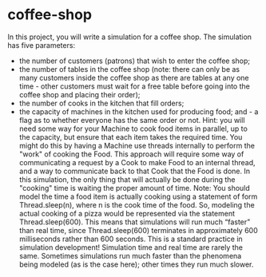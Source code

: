 # coffee-shop
In this project, you will write a simulation for a coffee shop. The simulation has five parameters:
- the number of customers (patrons) that wish to enter the coffee shop;
- the number of tables in the coffee shop (note: there can only be as many
customers inside the coffee shop as there are tables at any one time - other customers must wait for a free table before going into the coffee shop and placing their order);
- the number of cooks in the kitchen that fill orders;
- the capacity of machines in the kitchen used for producing food; and - a flag as to whether everyone has the same order or not.
Hint: you will need some way for your Machine to cook food items in parallel, up to the capacity, but ensure that each item takes the required time. You might do this by having a Machine use threads internally to perform the "work" of cooking the Food. This approach will require some way of communicating a request by a Cook to make Food to an internal thread, and a way to communicate back to that Cook that the Food is done. In this simulation, the only thing that will actually be done during the "cooking" time is waiting the proper amount of time.
Note: You should model the time a food item is actually cooking using a statement of form Thread.sleep(n), where n is the cook time of the food. So, modeling the actual cooking of a pizza would be represented via the statement Thread.sleep(600). This
means that simulations will run much “faster” than real time, since Thread.sleep(600) terminates in approximately 600 milliseconds rather than 600 seconds. This is a standard practice in simulation development! Simulation time and real time are rarely the same. Sometimes simulations run much faster than the phenomena being modeled (as is the case here); other times they run much slower.
